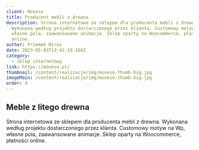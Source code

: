 ```yaml
---
client: Moneso
title: Producent mebli z drewna
description: Strona internetowa ze sklepem dla producenta mebli z drewna.
  Wykonana według projektu dostarczonego przez klienta. Customowy motyw na Wp,
  własne pola, zaawansowane animacje. Sklep oparty na Woocommerce, płatności
  online.
author: Przemek Miros
date: 2023-05-03T13:42:19.166Z
category:
  - sklep internetowy
link: https://moneso.pl/
thumbnail: /content/realizacje/img/moneso-thumb-big.jpg
imageMain: /content/realizacje/img/moneso-thumb-big.jpg
order: 4 
---
```


## Meble z litego drewna

Strona internetowa ze sklepem dla producenta mebli z drewna. Wykonana według projektu dostarczonego przez klienta. Customowy motyw na Wp, własne pola, zaawansowane animacje. Sklep oparty na Woocommerce, płatności online.